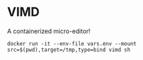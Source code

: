 # VIMD

A containerized micro-editor!

`docker run -it --env-file vars.env --mount src=$(pwd),target=/tmp,type=bind vimd sh`
